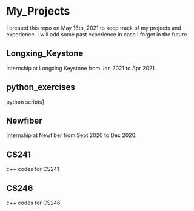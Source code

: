 # My_Projects
I created this repo on May 16th, 2021 to keep track of my projects and experience. I will add some past experience in case I forget in the future.

## Longxing_Keystone
Internship at Longxing Keystone from Jan 2021 to Apr 2021.

## python_exercises
python scripts]

## Newfiber
Internship at Newfiber from Sept 2020 to Dec 2020.

## CS241
c++ codes for CS241

## CS246
c++ codes for CS246